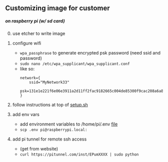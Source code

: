 ## Customizing image for customer

##### on raspberry pi (w/ sd card)

0. use etcher to write image
1. configure wifi

   - `wpa_passphrase` to generate encrypted psk password (need ssid and password)
   - `sudo nano /etc/wpa_supplicant/wpa_supplicant.conf`
   - like so:
     ```
     network={
         ssid="MyNetwork33"
         psk=131e1e221f6e06e3911a2d11ff2fac9182665c004de85300f9cac208a6a80531
     }
     ```

1. follow instructions at top of [setup.sh](image/setup.sh)
1. add env vars
   - add environment variables to /home/pi/.env [file](image/.env-example)
   - `scp .env pi@raspberrypi.local:`
1. add pi tunnel for remote ssh access
   - (get from website)
   - `curl https://pitunnel.com/inst/EPumXXXX | sudo python`
